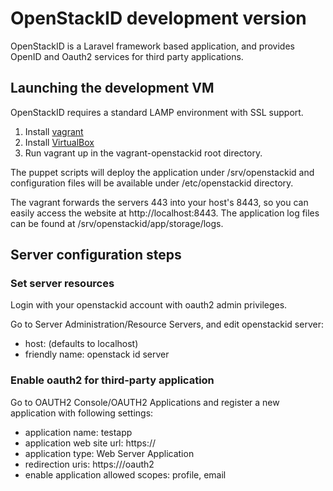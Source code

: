 OpenStackID development version
===============================

OpenStackID is a Laravel framework based application, and provides OpenID
and Oauth2 services for third party applications.

Launching the development VM
----------------------------

OpenStackID requires a standard LAMP environment with SSL support.

1. Install [vagrant](https://www.vagrantup.com/)
2. Install [VirtualBox](https://www.virtualbox.org/)
3. Run vagrant up in the vagrant-openstackid root directory.

The puppet scripts will deploy the application under /srv/openstackid and
configuration files will be available under /etc/openstackid directory.

The vagrant forwards the servers 443 into your host's 8443, so you can easily
access the website at http://localhost:8443. The application log files
can be found at /srv/openstackid/app/storage/logs.

Server configuration steps
--------------------------

### Set server resources ###

Login with your openstackid account with oauth2 admin privileges.

Go to Server Administration/Resource Servers, and edit openstackid server:
- host: <server domain> (defaults to localhost)
- friendly name: openstack id server

### Enable oauth2 for third-party application ###

Go to OAUTH2 Console/OAUTH2 Applications and register a new application with
following settings:
- application name: testapp
- application web site url: https://<site-url>
- application type: Web Server Application
- redirection uris: https://<site-url>/oauth2
- enable application allowed scopes: profile, email

